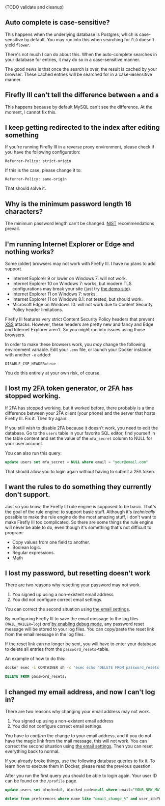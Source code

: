 (TODO validate and cleanup)


## Auto complete is case-sensitive?

This happens when the underlying database is Postgres, which is case-sensitive by default. You may run into this when searching for `FLO` doesn't yield `flower`.

There's not much I can do about this. When the auto-complete searches in your database for entries, it may do so in a case-sensitive manner.

The good news is that once the search is over, the result is cached by your browser. These cached entries will be searched for in a case-**in**sensitive manner.

## Firefly III can't tell the difference between `a` and `ä`

This happens because by default MySQL can't see the difference. At the moment, I cannot fix this.


## I keep getting redirected to the index after editing something

If you're running Firefly III in a reverse proxy environment, please check if you have the following configuration:

```text
Referrer-Policy: strict-origin
```

If this is the case, please change it to:

```text
Referrer-Policy: same-origin
```

That should solve it.

## Why is the minimum password length 16 characters?

The minimum password length can't be changed. [NIST](https://pages.nist.gov/800-63-3/sp800-63b.html) recommendations prevail.

## I'm running Internet Explorer or Edge and nothing works?

Some (older) browsers may not work with Firefly III. I have no plans to add support.

* Internet Explorer 9 or lower on Windows 7: will not work.
* Internet Explorer 10 on Windows 7: works, but modern TLS configurations may break your site (just try [the demo site](https://demo.firefly-iii.org/?mtm_campaign=documentation&mtm_kwd=demo-other)).
* Internet Explorer 11 on Windows 7: works.
* Internet Explorer 11 on Windows 8.1: not tested, but should work.
* Microsoft Edge on Windows 10: will not work due to Content Security Policy header limitations.

Firefly III features very strict Content Security Policy headers that prevent [XSS](https://en.wikipedia.org/wiki/Cross-site_scripting) attacks. However, these headers are pretty new and fancy and Edge and Internet Explorer aren't. So you might run into issues using those browsers.

In order to make these browsers work, you _may_ change the following environment variable. Edit your `.env` file, or launch your Docker instance with another `-e` added:

`DISABLE_CSP_HEADER=true`

You do this entirely at your own risk, of course.


## I lost my 2FA token generator, or 2FA has stopped working.

If 2FA has stopped working, but it worked before, there probably is a time difference between your 2FA client (your phone) and the server that hosts Firefly III. Fix it. Then try again.

If you still wish to disable 2FA because it doesn't work, you need to edit the database. Go to the `users` table in your favorite SQL editor, find yourself in the table content and set the value of the `mfa_secret` column to NULL for your user account.

You can also run this query:

```sql
update users set mfa_secret = NULL where email = "your@email.com"
```

That should allow you to login again without having to submit a 2FA token.


## I want the rules to do something they currently don't support.

Just so you know, the Firefly III rule engine is supposed to be basic. That's the goal of the rule engine: to support basic stuff. Although it's _technically_ possible to make the rule engine do the most amazing stuff, I don't want to make Firefly III too complicated. So there are some things the rule engine will never be able to do, even though it's something that's not difficult to program:

* Copy values from one field to another.
* Boolean logic.
* Regular expressions.
* Math

## I lost my password, but resetting doesn't work

There are two reasons why resetting your password may not work.

1. You signed up using a non-existent email address
2. You did not configure correct email settings.

You can correct the second situation using [the email settings](../advanced-installation/email.md).

By configuring Firefly III to save the email message to the log files (`MAIL_MAILER=log`) *and* [by enabling debug mode](other.md#how-do-i-enable-debug-mode), any password reset message will be stored to your log files. You can copy/paste the reset link from the email message in the log files.

If the reset link can no longer be sent, you will have to enter your database to delete all entries from the `password_resets`-table.

An example of how to do this:

```bash
docker exec -i CONTAINER sh -c 'exec echo "DELETE FROM password_resets;" | mariadb -u"DB_USERNAME" -p"DB_PASSWORD"'
```

```sql
DELETE FROM password_resets;

```

## I changed my email address, and now I can't log in?

There are two reasons why changing your email address may not work.

1. You signed up using a non-existent email address
2. You did not configure correct email settings.

You have to *confirm* the change to your email address, and if you do not have the magic link from the mail message, this will not work. You can correct the second situation using [the email settings](../advanced-installation/email.md). Then you can reset everything back to normal.

If you already broke things, use the following database queries to fix it. To learn how to execute them in Docker, please read the previous question.

After you run the first query you should be able to login again. Your user ID can be found on the `/profile` page.

```sql
update users set blocked=0, blocked_code=null where email="YOUR_NEW_MAIL"

delete from preferences where name like "email_change_%" and user_id=YOUR_USER_ID;
```
